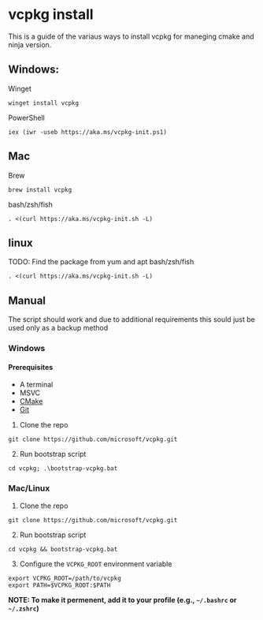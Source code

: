# vcpkg install
This is a guide of the variaus ways to install vcpkg for maneging cmake and ninja version.
## Windows:
Winget
```
winget install vcpkg
```
PowerShell
```
iex (iwr -useb https://aka.ms/vcpkg-init.ps1)
```
## Mac
Brew
```
brew install vcpkg
```
bash/zsh/fish
```
. <(curl https://aka.ms/vcpkg-init.sh -L)
```
## linux
TODO: Find the package from yum and apt
bash/zsh/fish
```
. <(curl https://aka.ms/vcpkg-init.sh -L)
```
## Manual
The script should work and due to additional requirements this sould just be used only as a backup method

### Windows

#### Prerequisites

-   A terminal
-   MSVC
-   [CMake](https://cmake.org/download/)
-   [Git](https://git-scm.com/downloads)
1. Clone the repo
```
git clone https://github.com/microsoft/vcpkg.git
```
2. Run bootstrap script
```
cd vcpkg; .\bootstrap-vcpkg.bat
```

### Mac/Linux
1. Clone the repo
```
git clone https://github.com/microsoft/vcpkg.git
```
2. Run bootstrap script
```
cd vcpkg && bootstrap-vcpkg.bat
```
3. Configure the `VCPKG_ROOT` environment variable
```
export VCPKG_ROOT=/path/to/vcpkg
export PATH=$VCPKG_ROOT:$PATH
```
__NOTE: To make it permenent, add it to your profile (e.g., `~/.bashrc` or `~/.zshrc`)__